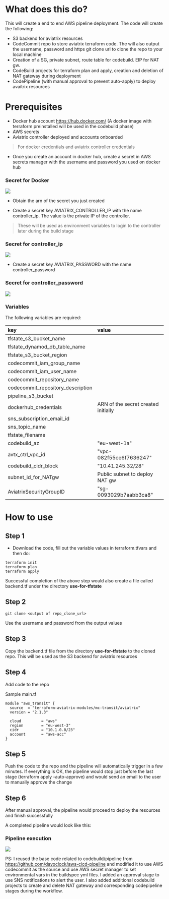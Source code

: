 # What does this do?

This will create a end to end AWS pipeline deployment. The code will create the following:

- S3 backend for aviatrix resources
- CodeCommit repo to store aviatrix terraform code. The will also output the username, password and https git clone url to clone the repo to your local machine
- Creation of a SG, private subnet, route table for codebuild. EIP for NAT gw.
- CodeBuild projects for terraform plan and apply, creation and deletion of NAT gateway during deployment
- CodePipeline (with manual approval to prevent auto-apply) to deploy avaitrix resources


# Prerequisites

- Docker hub account https://hub.docker.com/ (A docker image with terraform preinstalled will be used in the codebuild phase)
- AWS secrets
- Aviatrix controller deployed and accounts onboarded

>For docker credentials and aviatrix controller credentials

- Once you create an account in docker hub, create a secret in AWS secrets manager with the username and password you used on docker hub

### Secret for Docker
<img src="https://github.com/ragaaviatrix/aws-codecommit-codepipeline-avx-terraform/blob/main/img/aws_secrets.png?raw=true">

- Obtain the arn of the secret you just created

- Create a secret key AVIATRIX_CONTROLLER_IP with the name controller_ip. The value is the private IP of the controller.
>These will be used as environment variables to login to the controller later during the build stage

### Secret for controller_ip
<img src="https://github.com/ragaaviatrix/aws-codecommit-codepipeline-avx-terraform/blob/main/img/ctrl_ip.png?raw=true">

- Create a secret key AVIATRIX_PASSWORD with the name controller_password

### Secret for controller_password
<img src="https://github.com/ragaaviatrix/aws-codecommit-codepipeline-avx-terraform/blob/main/img/ctrl_pass.png?raw=true">

### Variables
The following variables are required:

key | value
:---|:---
tfstate_s3_bucket_name    |       
tfstate_dynamod_db_table_name     |
tfstate_s3_bucket_region          |
codecommit_iam_group_name         |
codecommit_iam_user_name          |
codecommit_repository_name        |
codecommit_repository_description |
pipeline_s3_bucket                |
dockerhub_credentials             | ARN of the secret created initially
sns_subscription_email_id         |
sns_topic_name                    |
tfstate_filename |
codebuild_az                      | "eu-west-1a"
avtx_ctrl_vpc_id                  | "vpc-082f55ce6f7636247"
codebuild_cidr_block              | "10.41.245.32/28"
subnet_id_for_NATgw               | Public subnet to deploy NAT gw
AviatrixSecurityGroupID           | "sg-0093029b7aabb3ca8"


# How to use

## Step 1
- Download the code, fill out the variable values in terraform.tfvars and then do:
```shell
terraform init
terraform plan
terraform apply
```

Successful completion of the above step would also create a file called backend.tf under the directory **use-for-tfstate**

## Step 2
```shell
git clone <output of repo_clone_url>
```
Use the username and password from the output values

## Step 3
Copy the backend.tf file from the directory **use-for-tfstate** to the cloned repo. This will be used as the S3 backend for aviatrix resources

## Step 4
Add code to the repo

Sample main.tf

```hcl
module "aws_transit" {
  source  = "terraform-aviatrix-modules/mc-transit/aviatrix"
  version = "2.1.3"

  cloud         = "aws"
  region        = "eu-west-3"
  cidr          = "10.1.0.0/23"
  account       = "aws-acc"
}
```

## Step 5

Push the code to the repo and the pipeline will automatically trigger in a few minutes. If everything is OK, the pipeline would stop just before the last stage (terraform apply -auto-approve) and would send an email to the user to manually approve the change

## Step 6

After manual approval, the pipeline would proceed to deploy the resources and finish successfully

A completed pipeline would look like this:
### Pipeline execution 
<img src="https://github.com/ragaaviatrix/aws-codecommit-codepipeline-avx-terraform/blob/main/img/pipeline.png?raw=true">

PS: I reused the base code related to codebuild/pipeline from https://github.com/davoclock/aws-cicd-pipeline and modified it to use AWS codecommit as the source and use AWS secret manager to set environmental vars in the buildspec yml files. I added an approval stage to use SNS notifications to alert the user. I also added additional codebuild projects to create and delete NAT gateway and corresponding codepipeline stages during the workflow. 
